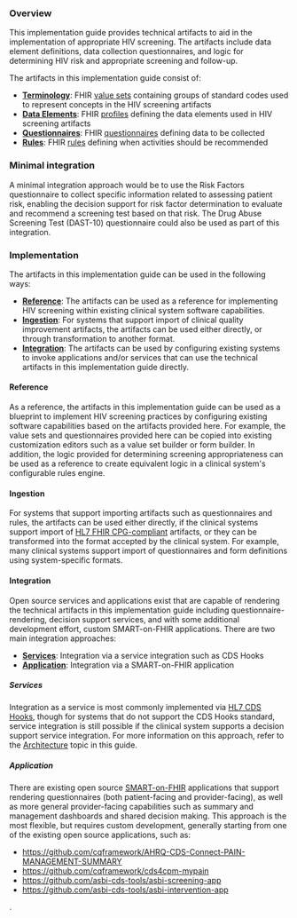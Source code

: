 ### Overview

This implementation guide provides technical artifacts to aid in the implementation of appropriate HIV screening. The artifacts include data element definitions, data collection questionnaires, and logic for determining HIV risk and appropriate screening and follow-up.

The artifacts in this implementation guide consist of:

* **[Terminology](#terminology)**: FHIR [value sets](http://hl7.org/fhir/valueset.html) containing groups of standard codes used to represent concepts in the HIV screening artifacts
* **[Data Elements](#data-elements)**: FHIR [profiles](http://hl7.org/fhir/profiling.html) defining the data elements used in HIV screening artifacts
* **[Questionnaires](#questionnaires)**: FHIR [questionnaires](http://hl7.org/fhir/questionnaire.html) defining data to be collected
* **[Rules](#rules)**: FHIR [rules](https://hl7.org/fhir/clinicalreasoning-knowledge-artifact-representation.html#event-condition-action-rule) defining when activities should be recommended

### Minimal integration

A minimal integration approach would be to use the Risk Factors questionnaire to collect specific information related to assessing patient risk, enabling the decision support for risk factor determination to evaluate and recommend a screening test based on that risk. The Drug Abuse Screening Test (DAST-10) questionnaire could also be used as part of this integration.

### Implementation

The artifacts in this implementation guide can be used in the following ways:

* **[Reference](#reference)**: The artifacts can be used as a reference for implementing HIV screening within existing clinical system software capabilities.
* **[Ingestion](#ingestion)**: For systems that support import of clinical quality improvement artifacts, the artifacts can be used either directly, or through transformation to another format.
* **[Integration](#integration)**: The artifacts can be used by configuring existing systems to invoke applications and/or services that can use the technical artifacts in this implementation guide directly.

#### Reference

As a reference, the artifacts in this implementation guide can be used as a blueprint to implement HIV screening practices by configuring existing software capabilities based on the artifacts provided here. For example, the value sets and questionnaires provided here can be copied into existing customization editors such as a value set builder or form builder. In addition, the logic provided for determining screening appropriateness can be used as a reference to create equivalent logic in a clinical system's configurable rules engine.

#### Ingestion

For systems that support importing artifacts such as questionnaires and rules, the artifacts can be used either directly, if the clinical systems support import of [HL7 FHIR CPG-compliant](https://hl7.org/fhir/uv/cpg) artifacts, or they can be transformed into the format accepted by the clinical system. For example, many clinical systems support import of questionnaires and form definitions using system-specific formats.

#### Integration

Open source services and applications exist that are capable of rendering the technical artifacts in this implementation guide including questionnaire-rendering, decision support services, and with some additional development effort, custom SMART-on-FHIR applications. There are two main integration approaches:

* **[Services](#services)**: Integration via a service integration such as CDS Hooks
* **[Application](#application)**: Integration via a SMART-on-FHIR application

##### Services

Integration as a service is most commonly implemented via [HL7 CDS Hooks](https://cds-hooks.hl7.org), though for systems that do not support the CDS Hooks standard, service integration is still possible if the clinical system supports a decision support service integration. For more information on this approach, refer to the [Architecture](architecture.html) topic in this guide.

##### Application

There are existing open source [SMART-on-FHIR](https://www.hl7.org/fhir/smart-app-launch/) applications that support rendering questionnaires (both patient-facing and provider-facing), as well as more general provider-facing capabilities such as summary and management dashboards and shared decision making. This approach is the most flexible, but requires custom development, generally starting from one of the existing open source applications, such as:

* https://github.com/cqframework/AHRQ-CDS-Connect-PAIN-MANAGEMENT-SUMMARY
* https://github.com/cqframework/cds4cpm-mypain
* https://github.com/asbi-cds-tools/asbi-screening-app
* https://github.com/asbi-cds-tools/asbi-intervention-app


.